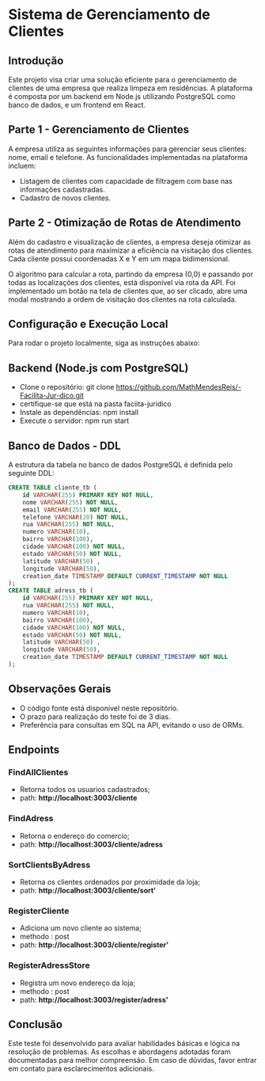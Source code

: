 # Sistema de Gerenciamento de Clientes
## Introdução

Este projeto visa criar uma solução eficiente para o gerenciamento de clientes de uma empresa que realiza limpeza em residências. A plataforma é composta por um backend em Node.js utilizando PostgreSQL como banco de dados, e um frontend em React.

## Parte 1 - Gerenciamento de Clientes
A empresa utiliza as seguintes informações para gerenciar seus clientes: nome, email e telefone. As funcionalidades implementadas na plataforma incluem:

- Listagem de clientes com capacidade de filtragem com base nas informações cadastradas.
- Cadastro de novos clientes.

## Parte 2 - Otimização de Rotas de Atendimento

Além do cadastro e visualização de clientes, a empresa deseja otimizar as rotas de atendimento para maximizar a eficiência na visitação dos clientes. Cada cliente possui coordenadas X e Y em um mapa bidimensional.

O algoritmo para calcular a rota, partindo da empresa (0,0) e passando por todas as localizações dos clientes, está disponível via rota da API. Foi implementado um botão na tela de clientes que, ao ser clicado, abre uma modal mostrando a ordem de visitação dos clientes na rota calculada.


## Configuração e Execução Local

Para rodar o projeto localmente, siga as instruções abaixo:

## Backend (Node.js com PostgreSQL)
- Clone o repositório: git clone https://github.com/MathMendesReis/-Facilita-Jur-dico.git
- certifique-se que está na pasta faciita-juridico
- Instale as dependências: npm install
- Execute o servidor: npm run start

## Banco de Dados - DDL
A estrutura da tabela no banco de dados PostgreSQL é definida pelo seguinte DDL:
```sql 
CREATE TABLE cliente_tb (
    id VARCHAR(255) PRIMARY KEY NOT NULL,
    nome VARCHAR(255) NOT NULL,
    email VARCHAR(255) NOT NULL,
    telefone VARCHAR(20) NOT NULL,
    rua VARCHAR(255) NOT NULL,
    numero VARCHAR(10),
    bairro VARCHAR(100),
    cidade VARCHAR(100) NOT NULL,
    estado VARCHAR(50) NOT NULL,
    latitude VARCHAR(50) ,
    longitude VARCHAR(50),
    creation_date TIMESTAMP DEFAULT CURRENT_TIMESTAMP NOT NULL
);
CREATE TABLE adress_tb (
    id VARCHAR(255) PRIMARY KEY NOT NULL,
    rua VARCHAR(255) NOT NULL,
    numero VARCHAR(10),
    bairro VARCHAR(100),
    cidade VARCHAR(100) NOT NULL,
    estado VARCHAR(50) NOT NULL,
    latitude VARCHAR(50) ,
    longitude VARCHAR(50),
    creation_date TIMESTAMP DEFAULT CURRENT_TIMESTAMP NOT NULL
);
```

## Observações Gerais
- O código fonte está disponível neste repositório.
- O prazo para realização do teste foi de 3 dias.
- Preferência para consultas em SQL na API, evitando o uso de ORMs.

## Endpoints

### FindAllClientes 
- Retorna todos os usuarios cadastrados;
- path: <strong>http://localhost:3003/cliente</strong>

### FindAdress 
- Retorna o endereço do comercio;
- path: <strong>http://localhost:3003/cliente/adress</strong>

### SortClientsByAdress
- Retorna os clientes ordenados por proximidade da loja;
- path: <strong>http://localhost:3003/cliente/sort'</strong>

### RegisterCliente 
- Adiciona um novo cliente ao sistema;
- methodo : post
- path: <strong>http://localhost:3003/cliente/register'</strong>

### RegisterAdressStore 
- Registra um novo endereço da loja;
- methodo : post
- path: <strong>http://localhost:3003/register/adress'</strong>

## Conclusão
Este teste foi desenvolvido para avaliar habilidades básicas e lógica na resolução de problemas. As escolhas e abordagens adotadas foram documentadas para melhor compreensão. Em caso de dúvidas, favor entrar em contato para esclarecimentos adicionais.